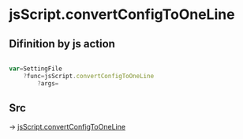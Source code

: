 # jsScript.convertConfigToOneLine

## Difinition by js action

```js.js

var=SettingFile
	?func=jsScript.convertConfigToOneLine
		?args=

```

## Src

-> [jsScript.convertConfigToOneLine](https://github.com/puutaro/CommandClick/blob/master/app/src/main/java/com/puutaro/commandclick/fragment_lib/terminal_fragment/js_interface/edit/JsScript.kt#L163)


